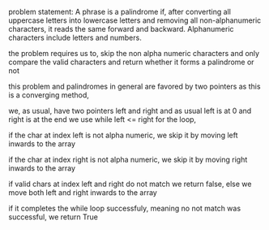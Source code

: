 problem statement:
A phrase is a palindrome if, after converting all uppercase letters into lowercase letters and removing all non-alphanumeric characters, it reads the same forward and backward. Alphanumeric characters include letters and numbers.

the problem requires us to,
skip the non alpha numeric characters
and only compare the valid characters and return whether it forms a palindrome or not

this problem and palindromes in general are favored by two pointers
as this is a converging method,

we, as usual, have two pointers left and right
and as usual left is at 0 and right is at the end
we use while left <= right for the loop,

if the char at index left is not alpha numeric,
we skip it by moving left inwards to the array

if the char at index right is not alpha numeric,
we skip it by moving right inwards to the array

if valid chars at index left and right do not match
we return false,
else we move both left and right inwards to the array

if it completes the while loop successfuly, meaning no not match was successful,
we return True
